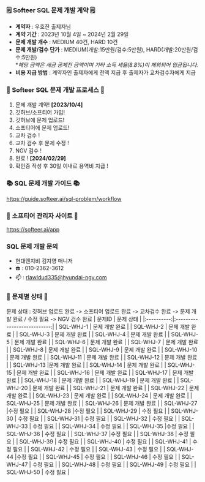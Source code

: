 ### 🗒️ Softeer SQL 문제 개발 계약 🗒️
- **계약자** : 우호진 출제자님
- **계약 기간** : 2023년 10월 4일 ~ 2024년 2월 29일  
- **문제 개발 개수** : MEDIUM 40건, HARD 10건  
- **문제 개발/검수 단가** : MEDIUM(개발:15만원/검수:5만원), HARD(개발:20만원/검수:5만원)   
                            **해당 금액은 세금 공제전 금액이며 기타 소득 세율(8.8%)이 제외되어 입금됩니다.*
- **비용 지급 방법** : 계약자인 출제자에게 전액 지급 후 출제자가 교차검수자에게 지급


### 💚 Softeer SQL 문제 개발 프로세스 💚
1. 문제 개발 계약!   **[2023/10/4]**
2. 깃허브/소프티어 가입!
3. 깃허브에 문제 업로드!
4. 소프티어에 문제 업로드!
5. 교차 검수 !
6. 교차 검수 후 문제 수정 !
7. NGV 검수 !
8. 완료 !  **[2024/02/29]**
9. 확인증 작성 후 30일 이내로 용역비 지급 ! 
### 📚 SQL 문제 개발 가이드 📚
https://guide.softeer.ai/sql-problem/workflow
### 🌼 소프티어 관리자 사이트 🌼
https://softeer.ai/app
  
### SQL 문제 개발 문의 
- 현대엔지비 김지영 매니저 
- ☎️ : 010-2362-3612
- 📫 : rlawldud335@hyundai-ngv.com
### 📌 문제별 상태 📌
문제 상태 : 깃허브 업로드 완료 -> 소프티어 업로드 완료 -> 교차검수 완료 -> 문제 개발 완료 / 수정 필요 -> NGV 검수 완료
| 문제ID  | 문제 상태 |
|:----------:|:---------------------------:|
| SQL-WHJ-1 | 문제 개발 완료     |
| SQL-WHJ-2 | 문제 개발 완료     |
| SQL-WHJ-3 | 문제 개발 완료     |
| SQL-WHJ-4 | 문제 개발 완료     |
| SQL-WHJ-5 | 문제 개발 완료    |
| SQL-WHJ-6 | 문제 개발 완료     |
| SQL-WHJ-7 | 문제 개발 완료     |
| SQL-WHJ-8 | 문제 개발 완료     |
| SQL-WHJ-9 | 문제 개발 완료     |
| SQL-WHJ-10 | 문제 개발 완료     |
| SQL-WHJ-11 | 문제 개발 완료     |
| SQL-WHJ-12 | 문제 개발 완료     |
| SQL-WHJ-13 |문제 개발 완료    |
| SQL-WHJ-14 | 문제 개발 완료     |
| SQL-WHJ-15 | 문제 개발 완료     |
| SQL-WHJ-16 | 문제 개발 완료     |
| SQL-WHJ-17 | 문제 개발 완료    |
| SQL-WHJ-18 | 문제 개발 완료     |
| SQL-WHJ-19 | 문제 개발 완료     |
| SQL-WHJ-20 | 문제 개발 완료     |
| SQL-WHJ-21 | 문제 개발 완료     |
| SQL-WHJ-22 | 문제 개발 완료     |
| SQL-WHJ-23 | 문제 개발 완료     |
| SQL-WHJ-24 | 문제 개발 완료     |
| SQL-WHJ-25 | 문제 개발 완료     |
| SQL-WHJ-26 | 문제 개발 완료     |
| SQL-WHJ-27 |수정 필요     |
| SQL-WHJ-28 |수정 필요     |
| SQL-WHJ-29 | 수정 필요    |
| SQL-WHJ-30 | 수정 필요      |
| SQL-WHJ-31 | 수정 필요     |
| SQL-WHJ-32 | 수정 필요    |
| SQL-WHJ-33 | 수정 필요     |
| SQL-WHJ-34 | 수정 필요        |
| SQL-WHJ-35 |수정 필요      |
| SQL-WHJ-36 | 수정 필요     |
| SQL-WHJ-37 |수정 필요       |
| SQL-WHJ-38 | 수정 필요       |
| SQL-WHJ-39 | 수정 필요       |
| SQL-WHJ-40 | 수정 필요      |
| SQL-WHJ-41 | 수정 필요    |
| SQL-WHJ-42 | 수정 필요      |
| SQL-WHJ-43 | 수정 필요       |
| SQL-WHJ-44 |수정 필요      |
| SQL-WHJ-45 | 수정 필요     |
| SQL-WHJ-46 | 수정 필요      |
| SQL-WHJ-47 | 수정 필요       |
| SQL-WHJ-48 | 수정 필요      |
| SQL-WHJ-49 | 수정 필요      |
| SQL-WHJ-50 | 수정 필요      |
